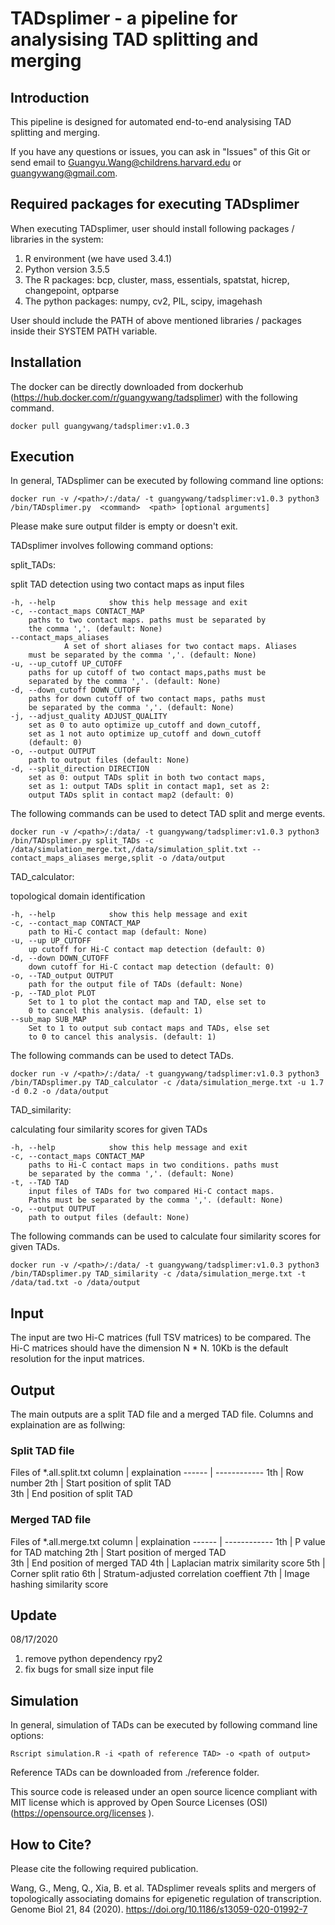 # TADsplimer - a pipeline for analysising TAD splitting and merging

Introduction
----------

This pipeline is designed for automated end-to-end analysising TAD splitting and merging. 

If you have any questions or issues, you can ask in "Issues" of this Git or send email to Guangyu.Wang@childrens.harvard.edu or guangywang@gmail.com.

Required packages for executing TADsplimer
----------

When executing TADsplimer, user should install following packages / libraries in the system:
1. R environment (we have used 3.4.1)
2. Python version 3.5.5
3. The R packages: bcp, cluster, mass, essentials, spatstat, hicrep, changepoint, optparse
4. The python packages: numpy, cv2, PIL, scipy, imagehash

User should include the PATH of above mentioned libraries / packages inside their SYSTEM PATH variable. 

Installation
----------

The docker can be directly downloaded from dockerhub (https://hub.docker.com/r/guangywang/tadsplimer) with the following command.

	docker pull guangywang/tadsplimer:v1.0.3		 


Execution
----------
In general, TADsplimer can be executed by following command line options:

	docker run -v /<path>/:/data/ -t guangywang/tadsplimer:v1.0.3 python3 /bin/TADsplimer.py  <command>  <path> [optional arguments]		 

Please make sure output filder is empty or doesn't exit.

TADsplimer involves following command options:

split_TADs: 
	
split TAD detection using two contact maps as input files

	-h, --help            show this help message and exit
	-c, --contact_maps CONTACT_MAP
		paths to two contact maps. paths must be separated by
		the comma ','. (default: None)
	--contact_maps_aliases
                A set of short aliases for two contact maps. Aliases
		must be separated by the comma ','. (default: None)
	-u, --up_cutoff UP_CUTOFF
		paths for up cutoff of two contact maps,paths must be 
		separated by the comma ','. (default: None)
	-d, --down_cutoff DOWN_CUTOFF
		paths for down cutoff of two contact maps, paths must 
		be separated by the comma ','. (default: None)
	-j, --adjust_quality ADJUST_QUALITY
		set as 0 to auto optimize up_cutoff and down_cutoff, 
		set as 1 not auto optimize up_cutoff and down_cutoff
		(default: 0)
	-o, --output OUTPUT
		path to output files (default: None)
	-d, --split_direction DIRECTION
		set as 0: output TADs split in both two contact maps, 
		set as 1: output TADs split in contact map1, set as 2: 
		output TADs split in contact map2 (default: 0)

The following commands can be used to detect TAD split and merge events.

	docker run -v /<path>/:/data/ -t guangywang/tadsplimer:v1.0.3 python3 /bin/TADsplimer.py split_TADs -c /data/simulation_merge.txt,/data/simulation_split.txt --contact_maps_aliases merge,split -o /data/output

TAD_calculator:

topological domain identification

	-h, --help            show this help message and exit
	-c, --contact_map CONTACT_MAP
		path to Hi-C contact map (default: None)
	-u, --up UP_CUTOFF
		up cutoff for Hi-C contact map detection (default: 0)
	-d, --down DOWN_CUTOFF
		down cutoff for Hi-C contact map detection (default: 0)
	-o, --TAD_output OUTPUT
		path for the output file of TADs (default: None)
	-p, --TAD_plot PLOT
		Set to 1 to plot the contact map and TAD, else set to 
		0 to cancel this analysis. (default: 1)
	--sub_map SUB_MAP
		Set to 1 to output sub contact maps and TADs, else set 
		to 0 to cancel this analysis. (default: 1)

The following commands can be used to detect TADs.

	docker run -v /<path>/:/data/ -t guangywang/tadsplimer:v1.0.3 python3 /bin/TADsplimer.py TAD_calculator -c /data/simulation_merge.txt -u 1.7 -d 0.2 -o /data/output
	 

TAD_similarity:

calculating four similarity scores for given TADs

	-h, --help            show this help message and exit
	-c, --contact_maps CONTACT_MAP
		paths to Hi-C contact maps in two conditions. paths must 
		be separated by the comma ','. (default: None)
	-t, --TAD TAD
		input files of TADs for two compared Hi-C contact maps. 
		Paths must be separated by the comma ','. (default: None)
	-o, --output OUTPUT
		path to output files (default: None)
		 
The following commands can be used to calculate four similarity scores for given TADs.

	docker run -v /<path>/:/data/ -t guangywang/tadsplimer:v1.0.3 python3 /bin/TADsplimer.py TAD_similarity -c /data/simulation_merge.txt -t /data/tad.txt -o /data/output

Input
----------

The input are two Hi-C matrices (full TSV matrices) to be compared.  The Hi-C matrices 
should have the dimension N * N. 10Kb is the default resolution for the input matrices.

Output
----------

The main outputs are a split TAD file and a merged TAD file.
Columns and explaination are as follwing:

### Split TAD file
Files of *.all.split.txt
column | explaination
------ | ------------
1th | Row number
2th | Start position of split TAD  
3th | End position of split TAD

### Merged TAD file
Files of *.all.merge.txt
column | explaination
------ | ------------
1th | P value for TAD matching
2th | Start position of merged TAD  
3th | End position of merged TAD
4th | Laplacian matrix similarity score
5th | Corner split ratio
6th | Stratum-adjusted correlation coeffient
7th | Image hashing similarity score

## Update
08/17/2020
1.	remove python dependency rpy2
2.	fix bugs for small size input file

Simulation
----------
In general, simulation of TADs can be executed by following command line options:

	Rscript simulation.R -i <path of reference TAD> -o <path of output>		 

Reference TADs can be downloaded from ./reference folder.

This source code is released under an open source licence compliant with MIT license which is approved by Open Source Licenses (OSI) (https://opensource.org/licenses ).


How to Cite?
----------
Please cite the following required publication.

Wang, G., Meng, Q., Xia, B. et al. TADsplimer reveals splits and mergers of topologically associating domains for epigenetic regulation of transcription. Genome Biol 21, 84 (2020). https://doi.org/10.1186/s13059-020-01992-7

